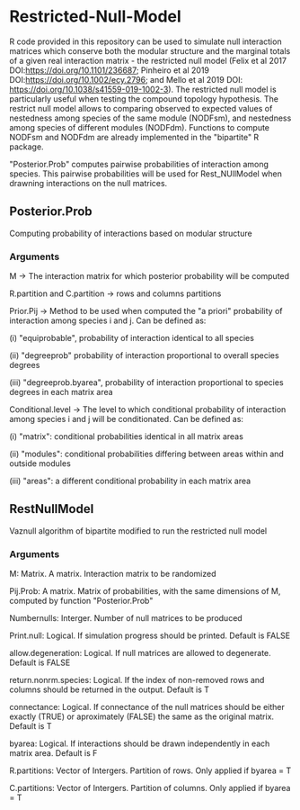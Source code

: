 # Restricted-Null-Model
R code provided in this repository can be used to simulate null interaction matrices which conserve both the modular structure and the marginal totals of a given real interaction matrix -  the restricted null model (Felix et al 2017 DOI:https://doi.org/10.1101/236687; Pinheiro et al 2019 DOI:https://doi.org/10.1002/ecy.2796; and Mello et al 2019 DOI: https://doi.org/10.1038/s41559-019-1002-3). The restricted null model is particularly useful when testing the compound topology hypothesis. The restrict null model allows to comparing observed to expected values of nestedness among species of the same module (NODFsm), and nestedness among species of different modules (NODFdm). Functions to compute NODFsm and NODFdm are already implemented in the "bipartite" R package.

"Posterior.Prob" computes pairwise probabilities of interaction among species. This pairwise probabilities will be used for Rest_NUllModel when drawning interactions on the null matrices.

## Posterior.Prob
Computing probability of interactions based on modular structure

### Arguments
M -> The interaction matrix for which posterior probability will be computed

R.partition and C.partition -> rows and columns partitions 

Prior.Pij -> Method to be used when computed the "a priori" probability of interaction among species i and j. Can be defined as: 

(i) "equiprobable", probability of interaction identical to all species  

(ii) "degreeprob" probability of interaction proportional to overall species degrees

(iii) "degreeprob.byarea", probability of interaction proportional to species degrees in each matrix area

Conditional.level -> The level to which conditional probability of interaction among species i and j will be conditionated. Can be defined as: 

(i)   "matrix": conditional probabilities identical in all matrix areas

(ii)  "modules": conditional probabilities differing between areas within and outside modules

(iii) "areas": a different conditional probability in each matrix area

## RestNullModel

Vaznull algorithm of bipartite modified to run the restricted null model

### Arguments
M: Matrix. A matrix. Interaction matrix to be randomized

Pij.Prob: A matrix. Matrix of probabilities, with the same dimensions of M, computed by function "Posterior.Prob"

Numbernulls: Interger. Number of null matrices to be produced

Print.null: Logical. If simulation progress should be printed. Default is FALSE

allow.degeneration: Logical. If null matrices are allowed to degenerate. Default is FALSE

return.nonrm.species: Logical. If the index of non-removed rows and columns should be returned in the output. Default is T

connectance: Logical. If connectance of the null matrices should be either exactly (TRUE) or aproximately (FALSE) the same as the original matrix. Default is T

byarea: Logical. If interactions should be drawn independently in each matrix area. Default is F

R.partitions: Vector of Intergers. Partition of rows. Only applied if byarea = T

C.partitions: Vector of Intergers. Partition of columns. Only applied if byarea = T
